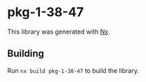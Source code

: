# pkg-1-38-47

This library was generated with [Nx](https://nx.dev).

## Building

Run `nx build pkg-1-38-47` to build the library.
